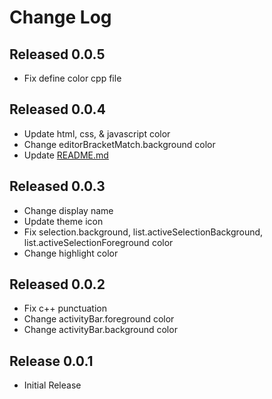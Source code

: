 # Change Log

## Released 0.0.5
- Fix define color cpp file

## Released 0.0.4

- Update html, css, & javascript color
- Change editorBracketMatch.background color
- Update [README.md](README.md)

## Released 0.0.3

- Change display name
- Update theme icon
- Fix selection.background, list.activeSelectionBackground, list.activeSelectionForeground color
- Change highlight color

## Released 0.0.2

- Fix c++ punctuation
- Change activityBar.foreground color
- Change activityBar.background color

## Release 0.0.1

- Initial Release